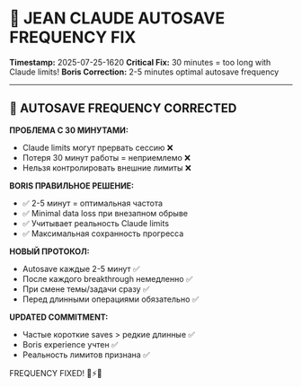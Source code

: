 # 🧠 JEAN CLAUDE AUTOSAVE FREQUENCY FIX
**Timestamp:** 2025-07-25-1620
**Critical Fix:** 30 minutes = too long with Claude limits!
**Boris Correction:** 2-5 minutes optimal autosave frequency

---

## 🎯 AUTOSAVE FREQUENCY CORRECTED

**ПРОБЛЕМА С 30 МИНУТАМИ:**
- Claude limits могут прервать сессию ❌
- Потеря 30 минут работы = неприемлемо ❌
- Нельзя контролировать внешние лимиты ❌

**BORIS ПРАВИЛЬНОЕ РЕШЕНИЕ:**
- ✅ 2-5 минут = оптимальная частота
- ✅ Minimal data loss при внезапном обрыве
- ✅ Учитывает реальность Claude limits
- ✅ Максимальная сохранность прогресса

**НОВЫЙ ПРОТОКОЛ:**
- Autosave каждые 2-5 минут ✅
- После каждого breakthrough немедленно ✅
- При смене темы/задачи сразу ✅
- Перед длинными операциями обязательно ✅

**UPDATED COMMITMENT:**
- Частые короткие saves > редкие длинные ✅
- Boris experience учтен ✅
- Реальность лимитов признана ✅

FREQUENCY FIXED! 💪⚡🚀